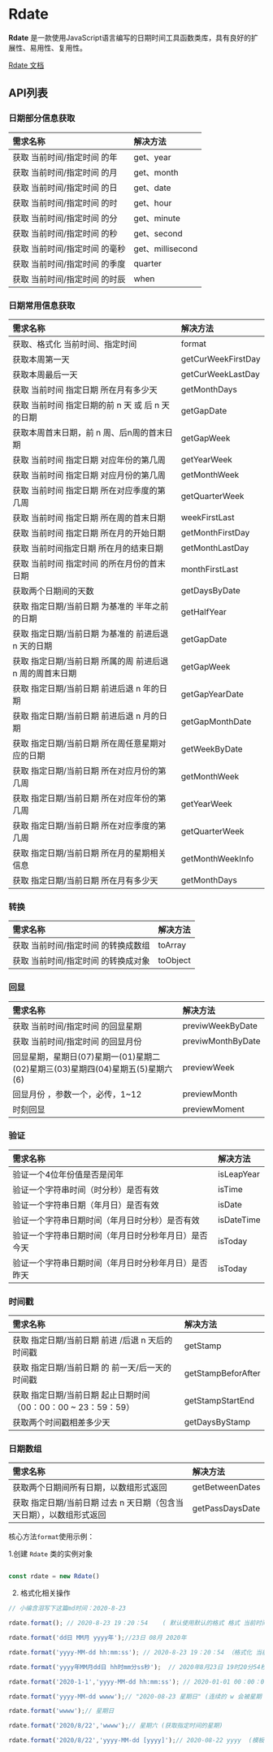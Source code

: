
# Rdate

**Rdate** 是一款使用JavaScript语言编写的日期时间工具函数类库，具有良好的扩展性、易用性、复用性。

[Rdate 文档](http://moxiaofei.com/rdate/)

## API列表

### 日期部分信息获取

| 需求名称                      | 解决方法         |
| :---------------------------- | :--------------- |
| 获取 当前时间/指定时间 的年   | get、year        |
| 获取 当前时间/指定时间 的月   | get、month       |
| 获取 当前时间/指定时间 的日   | get、date        |
| 获取 当前时间/指定时间 的时   | get、hour        |
| 获取 当前时间/指定时间 的分   | get、minute      |
| 获取 当前时间/指定时间 的秒   | get、second      |
| 获取 当前时间/指定时间 的毫秒 | get、millisecond |
| 获取 当前时间/指定时间 的季度 | quarter          |
| 获取 当前时间/指定时间 的时辰 | when             |


### 日期常用信息获取

| 需求名称                                                     | 解决方法           |
| :----------------------------------------------------------- | :----------------- |
| 获取、格式化 当前时间、指定时间                              | format             |
| 获取本周第一天                                               | getCurWeekFirstDay |
| 获取本周最后一天                                             | getCurWeekLastDay  |
| 获取 当前时间 指定日期 所在月有多少天           | getMonthDays       |
| 获取 当前时间 指定日期的前 n 天 或 后 n 天 的日期 | getGapDate         |
| 获取本周首末日期，前 n 周、后n周的首末日期                   | getGapWeek         |
| 获取 当前时间 指定日期 对应年份的第几周                       | getYearWeek        |
| 获取 当前时间 指定日期 对应月份的第几周                       | getMonthWeek       |
| 获取 当前时间 指定日期 所在对应季度的第几周                   | getQuarterWeek     |
| 获取 当前时间 指定日期 所在周的首末日期                       | weekFirstLast      |
| 获取 当前时间 指定日期 所在月的开始日期                      | getMonthFirstDay   |
| 获取 当前时间指定日期 所在月的结束日期                       | getMonthLastDay    |
| 获取 当前时间 指定时间 的所在月份的首末日期                  | monthFirstLast     |
| 获取两个日期间的天数                                         | getDaysByDate      |
| 获取 指定日期/当前日期 为基准的 半年之前的日期               | getHalfYear        |
| 获取 指定日期/当前日期 为基准的 前进后退 n 天的日期          | getGapDate         |
| 获取 指定日期/当前日期 所属的周 前进后退 n 周的周首末日期    | getGapWeek         |
| 获取 指定日期/当前日期 前进后退 n 年的日期                   | getGapYearDate     |
| 获取 指定日期/当前日期 前进后退 n 月的日期                   | getGapMonthDate    |
| 获取 指定日期/当前日期 所在周任意星期对应的日期              | getWeekByDate      |
| 获取 指定日期/当前日期  所在对应月份的第几周                 | getMonthWeek       |
| 获取 指定日期/当前日期 所在对应年份的第几周                  | getYearWeek        |
| 获取 指定日期/当前日期 所在对应季度的第几周                  | getQuarterWeek     |
| 获取 指定日期/当前日期 所在月的星期相关信息                  | getMonthWeekInfo   |
| 获取 指定日期/当前日期 所在月有多少天                        | getMonthDays       |


### 转换

| 需求名称                            | 解决方法 |
| :---------------------------------- | :------- |
| 获取 当前时间/指定时间 的转换成数组 | toArray  |
| 获取 当前时间/指定时间 的转换成对象 | toObject |

### 回显

| 需求名称                                                     | 解决方法          |
| :----------------------------------------------------------- | :---------------- |
| 获取 当前时间/指定时间 的回显星期                            | previwWeekByDate  |
| 获取 当前时间/指定时间 的回显月份                            | previwMonthByDate |
| 回显星期，星期日(07)星期一(01)星期二(02)星期三(03)星期四(04)星期五(5)星期六(6) | previewWeek       |
| 回显月份 ，参数一个，必传，1~12                              | previewMonth      |
| 时刻回显                                                     | previewMoment     |

### 验证

| 需求名称                                             | 解决方法   |
| :--------------------------------------------------- | :--------- |
| 验证一个4位年份值是否是闰年                          | isLeapYear |
| 验证一个字符串时间（时分秒）是否有效                 | isTime     |
| 验证一个字符串日期（年月日）是否有效                 | isDate     |
| 验证一个字符串日期时间（年月日时分秒）是否有效       | isDateTime |
| 验证一个字符串日期时间（年月日时分秒年月日）是否今天 | isToday    |
| 验证一个字符串日期时间（年月日时分秒年月日）是否昨天 | isToday    |

### 时间戳

| 需求名称                                                     | 解决方法           |
| :----------------------------------------------------------- | :----------------- |
| 获取 指定日期/当前日期 前进 /后退 n 天后的时间戳             | getStamp           |
| 获取 指定日期/当前日期 的 前一天/后一天的时间戳              | getStampBeforAfter |
| 获取 指定日期/当前日期 起止日期时间（00：00：00 ~ 23：59：59） | getStampStartEnd   |
| 获取两个时间戳相差多少天                                     | getDaysByStamp     |

### 日期数组

| 需求名称                                                     | 解决方法        |
| :------------------------------------------------------------ | :--------------- |
| 获取两个日期间所有日期，以数组形式返回                       | getBetweenDates |
| 获取 指定日期/当前日期 过去 n 天日期（包含当天日期），以数组形式返回 | getPassDaysDate |


核心方法`format`使用示例：

1.创建 `Rdate` 类的实例对象

```js

const rdate = new Rdate()

```

2. 格式化相关操作

```js
// 小编含泪写下这篇md时间：2020-8-23

rdate.format(); // 2020-8-23 19：20：54    ( 默认使用默认的格式 格式 当前时间 )

rdate.format('dd日 MM月 yyyy年');//23日 08月 2020年

rdate.format('yyyy-MM-dd hh:mm:ss'); // 2020-8-23 19：20：54 （格式化 当前时间）

rdate.format('yyyy年MM月dd日 hh时mm分ss秒');  // 2020年8月23日 19时20分54秒 （自定义格式）

rdate.format('2020-1-1','yyyy-MM-dd hh:mm:ss'); // 2020-01-01 00：00：00 （格式化 指定时间）

rdate.format('yyyy-MM-dd wwww');// "2020-08-23 星期日" (连续的 w 会被星期 替换 )

rdate.format('wwww');// 星期日

rdate.format('2020/8/22','wwww');// 星期六 (获取指定时间的星期)

rdate.format('2020/8/22','yyyy-MM-dd [yyyy]');// 2020-08-22 yyyy  (模板 [ ])

```
